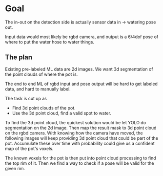 
# Goal

The in-out on the detection side is actually sensor data in -> watering pose out.

Input data would most likely be rgbd camera, and output is a 6/4dof pose of where to put the water hose to water things.

## The plan

Existing pre-labeled ML data are 2d images. We want 3d segmentation of the point clouds of where the pot is.

The end to end ML of rgbd input and pose output will be hard to get labeled data, and hard to manually label.

The task is cut up as 
* Find 3d point clouds of the pot.
* Use the 3d point cloud, find a valid spot to water.

To find the 3d point cloud, the quickest solution would be let YOLO do segmentation on the 2d image. Then map the result mask to 3d point cloud on the rgbd camera. With knowing how the camera have moved, the following images will keep providing 3d point cloud that could be part of the pot. Accumulate these over time with probability could give us a confident map of the pot's voxels.

The known voxels for the pot is then put into point cloud processing to find the top rim of it. Then we find a way to check if a pose will be valid for the given rim.